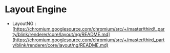 # Layout Engine

* LayoutNG : [https://chromium.googlesource.com/chromium/src/+/master/third\_party/blink/renderer/core/layout/ng/README.md](https://chromium.googlesource.com/chromium/src/+/master/third_party/blink/renderer/core/layout/ng/README.md)

